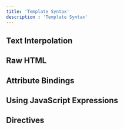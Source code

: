 ```yaml
---
title: 'Template Syntax'
description : 'Template Syntax'
---
```

## Text Interpolation
## Raw HTML
## Attribute Bindings
## Using JavaScript Expressions
## Directives